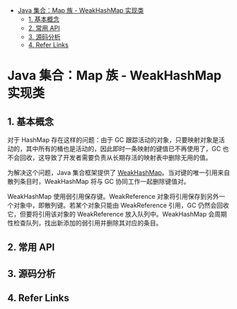 - [Java 集合：Map 族 - WeakHashMap 实现类](#java-%E9%9B%86%E5%90%88%EF%BC%9Amap-%E6%97%8F---weakhashmap-%E5%AE%9E%E7%8E%B0%E7%B1%BB)
    - [1. 基本概念](#1-%E5%9F%BA%E6%9C%AC%E6%A6%82%E5%BF%B5)
    - [2. 常用 API](#2-%E5%B8%B8%E7%94%A8-api)
    - [3. 源码分析](#3-%E6%BA%90%E7%A0%81%E5%88%86%E6%9E%90)
    - [4. Refer Links](#4-refer-links)
    
# Java 集合：Map 族 - WeakHashMap 实现类

## 1. 基本概念

对于 HashMap 存在这样的问题：由于 GC 跟踪活动的对象，只要映射对象是活动的，其中所有的桶也是活动的，因此即时一条映射的键值已不再使用了，GC 也不会回收，这导致了开发者需要负责从长期存活的映射表中删除无用的值。

为解决这个问题，Java 集合框架提供了 [WeakHashMap](https://docs.oracle.com/javase/9/docs/api/java/util/WeakHashMap.html)。当对键的唯一引用来自散列条目时，WeakHashMap 将与 GC 协同工作一起删除键值对。

WeakHashMap 使用弱引用保存键。WeakReference 对象将引用保存到另外一个对象中，即散列键。若某个对象只能由 WeakReference 引用，GC 仍然会回收它，但要将引用该对象的 WeakReference 放入队列中。WeakHashMap 会周期性检查队列，找出新添加的弱引用并删除其对应的条目。

## 2. 常用 API

## 3. 源码分析

## 4. Refer Links
